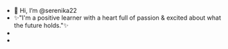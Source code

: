 - 👋 Hi, I’m @serenika22
- ✨"I'm a positive learner with a heart full of passion & excited about what the future holds."✨
- 
- 
